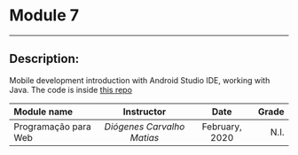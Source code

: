 # Module 7
---

## Description: 

Mobile development introduction with Android Studio IDE, working with Java. The code is inside [this repo](https://github.com/thiagojacinto/intro-java-android-studio)

| Module name | Instructor | Date | Grade |
| :---------- | :--------: | :---: | ----: |
| Programação para Web | *Diógenes Carvalho Matias* | February, 2020 | N.I. |
